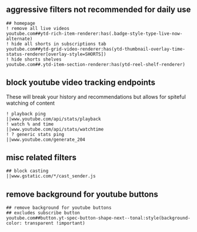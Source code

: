 ## aggressive filters not recommended for daily use
```adguard
## homepage
! remove all live videos
youtube.com##ytd-rich-item-renderer:has(.badge-style-type-live-now-alternate)
! hide all shorts in subscriptions tab
youtube.com##ytd-grid-video-renderer:has(ytd-thumbnail-overlay-time-status-renderer[overlay-style=SHORTS])
! hide shorts shelves
youtube.com##.ytd-item-section-renderer:has(ytd-reel-shelf-renderer)
```

## block youtube video tracking endpoints
These will break your history and recommendations but allows for spiteful watching of content
```adguard
! playback ping
||www.youtube.com/api/stats/playback
! watch % and time
||www.youtube.com/api/stats/watchtime
! ? generic stats ping
||www.youtube.com/generate_204
```

## misc related filters
```adguard
## block casting
||www.gstatic.com/*/cast_sender.js
```

## remove background for youtube buttons
```adguard
## remove background for youtube buttons
## excludes subscribe button
youtube.com##button.yt-spec-button-shape-next--tonal:style(background-color: transparent !important)
```